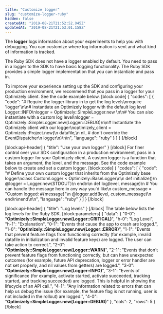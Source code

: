 ```yaml
---
title: "Customize logger"
slug: "customize-logger-ruby"
hidden: false
createdAt: "2019-08-21T21:52:52.045Z"
updatedAt: "2019-08-21T21:53:01.158Z"
---
```

The **logger** logs information about your experiments to help you with debugging. You can customize where log information is sent and what kind of information is tracked.

The Ruby SDK does not have a logger enabled by default. You need to pass in a logger to the SDK to have basic logging functionality. The Ruby SDK provides a simple logger implementation that you can instantiate and pass in. 

To improve your experience setting up the SDK and configuring your production environment, we recommend that you pass in a logger for your Optimizely client. See the code example below. 
[block:code]
{
  "codes": [
    {
      "code": "# Require the logger library in to get the log levels\nrequire 'logger'\n\n# Instantiate an Optimizely logger with the default log level Logger::INFO\nlogger = Optimizely::SimpleLogger.new \n\n# You can also instantiate with a custom log level\nlogger = Optimizely::SimpleLogger.new(Logger::DEBUG)\n\n# Instantiate the Optimizely client with our logger\noptimizely_client = Optimizely::Project.new(\n  datafile,\n  nil, # don't override the EventDispatcher\n  logger\n)\n\n",
      "language": "ruby"
    }
  ]
}
[/block]

[block:api-header]
{
  "title": "Use your own logger"
}
[/block]
For finer control over your SDK configuration in a production environment, pass in a custom logger for your Optimizely client. A custom logger is a function that takes an argument, the level, and the message. See the code example below to create and set a custom logger.
[block:code]
{
  "codes": [
    {
      "code": "# Define your own custom logger that inherits from the Optimizely base logger\nclass CustomLogger < Optimizely::BaseLogger\n\n  def initialize()\n    @logger = Logger.new(STDOUT)\n  end\n\n  def log(level, message)\n    # You can handle the message here in any way you'd like\n    custom_message = \"Custom logged: #{message}\"\n    @logger.add(level, custom_message)\n  end\n\nend\n\n",
      "language": "ruby"
    }
  ]
}
[/block]

[block:api-header]
{
  "title": "Log levels"
}
[/block]
The table below lists the log levels for the Ruby SDK.
[block:parameters]
{
  "data": {
    "0-0": "**Optimizely::SimpleLogger.new(Logger::CRITICAL)**",
    "h-0": "Log Level",
    "h-1": "Explanation",
    "0-1": "Events that cause the app to crash are logged.",
    "1-0": "**Optimizely::SimpleLogger.new(Logger::ERROR)**",
    "1-1": "Events that prevent feature flags from functioning correctly (for example, invalid datafile in initialization and invalid feature keys) are logged. The user can take action to correct.",
    "2-0": "**Optimizely::SimpleLogger.new(Logger::WARN)**",
    "2-1": "Events that don't prevent feature flags from functioning correctly, but can have unexpected outcomes (for example, future API deprecation, logger or error handler are not set properly, and nil values from getters) are logged.",
    "3-0": "**Optimizely::SimpleLogger.new(Logger::INFO)**",
    "3-1": "Events of significance (for example, activate started, activate succeeded, tracking started, and tracking succeeded) are logged. This is helpful in showing the lifecycle of an API call.",
    "4-1": "Any information related to errors that can help us debug the issue (for example, the feature flag is not running, user is not included in the rollout) are logged.",
    "4-0": "**Optimizely::SimpleLogger.new(Logger::DEBUG)**"
  },
  "cols": 2,
  "rows": 5
}
[/block]